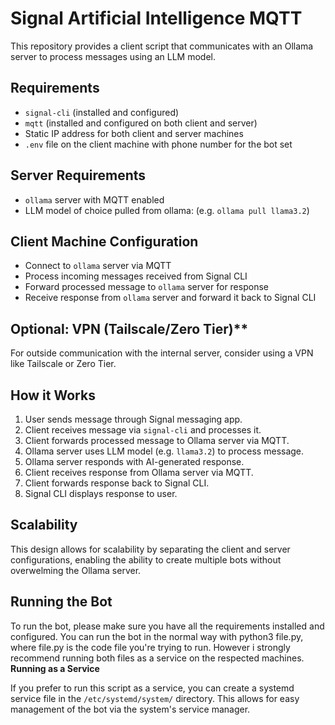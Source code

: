 # Signal Artificial Intelligence MQTT

This repository provides a client script that communicates with an Ollama server to process messages using an LLM model.

## Requirements

* `signal-cli` (installed and configured)
* `mqtt` (installed and configured on both client and server)
* Static IP address for both client and server machines
* `.env` file on the client machine with phone number for the bot set

## Server Requirements

* `ollama` server with MQTT enabled
* LLM model of choice pulled from ollama: (e.g. `ollama pull llama3.2`) 

## Client Machine Configuration

* Connect to `ollama` server via MQTT
* Process incoming messages received from Signal CLI
* Forward processed message to `ollama` server for response
* Receive response from `ollama` server and forward it back to Signal CLI

## Optional: VPN (Tailscale/Zero Tier)**

For outside communication with the internal server, consider using a VPN like Tailscale or Zero Tier.

## How it Works

1. User sends message through Signal messaging app.
2. Client receives message via `signal-cli` and processes it.
3. Client forwards processed message to Ollama server via MQTT.
4. Ollama server uses LLM model (e.g. `llama3.2`) to process message.
5. Ollama server responds with AI-generated response.
6. Client receives response from Ollama server via MQTT.
7. Client forwards response back to Signal CLI.
8. Signal CLI displays response to user.

## Scalability

This design allows for scalability by separating the client and server configurations, enabling the ability to create multiple bots without overwelming the Ollama server.

## Running the Bot

To run the bot, please make sure you have all the requirements installed and configured. You can run the bot in the normal way with python3 file.py, where file.py is the code file you're trying to run. However i strongly recommend running both files as a service on the respected machines.
**Running as a Service**

If you prefer to run this script as a service, you can create a systemd service file in the `/etc/systemd/system/` directory. This allows for easy management of the bot via the system's service manager.
